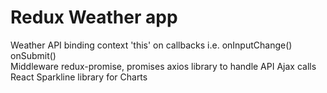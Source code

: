 # Redux Weather app

Weather API
binding context 'this' on callbacks i.e. onInputChange() onSubmit()  
Middleware
redux-promise, promises
axios library to handle API Ajax calls
React Sparkline library for Charts